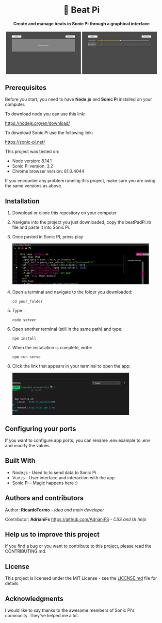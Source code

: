 <div align="center">
  <h1> &#x1f941; Beat Pi</h1>
    <h4>
      Create and manage beats in Sonic Pi through a graphical interface
  </h4>
  <img src="https://raw.githubusercontent.com/ricardotormo/beat-pi/master/doc_images/add_samples.gif" width="49%" />
  <img src="https://raw.githubusercontent.com/ricardotormo/beat-pi/master/doc_images/edit_sample.gif" width="49%" />
</div>

## Prerequisites

Before you start, you need to have **Node.js** and **Sonic Pi** installed on your computer.

To download node you can use this link: 

   https://nodejs.org/en/download/

To download Sonic Pi use the following link:

   https://sonic-pi.net/

This project was tested on:

- Node version: 8.14.1
- Sonic Pi version: 3.2
- Chrome browser version: 81.0.4044

If you encounter any problem running this project, make sure you are using
the same versions as above.

## Installation

1. Download or clone this repository on your computer

2. Navigate into the project you just downloaded, copy the beatPadPi.rb file and paste it into Sonic Pi.

3. Once pasted in Sonic PI, press play
   
   ![play_sonic_pi](doc_images/play_sonic_pi.gif)

4. Open a terminal and navigate to the folder you downloaded:

   ```shell
   cd your_folder
   ```

5. Type :

   ```shell
   node server
   ```

6. Open another terminal (still in the same path) and type:

   ```shell
   npm install
   ```

7. When the installation is complete, write:

   ```shell
   npm run serve
   ```

8. Click the link that appears in your terminal to open the app:

   ![](doc_images/open_app.gif)

## Configuring your ports

If you want to configure app ports, you can rename .env.example to .env and modify the values.
  
## Built With

* Node.js - Used to to send data to Sonic Pi
* Vue.js - User interface and interaction with the app
* Sonic Pi - Magic happens here :)

## Authors and contributors

Author: **RicardoTormo** - *Idea and main developer*

Contributor: **AdrianiFs** https://github.com/AdrianiFS - *CSS and UI help* 

## Help us to improve this project

If you find a bug or you want to contribute to this project, please read the CONTRIBUTING.md.

## License

This project is licensed under the MIT License - see the [LICENSE.md](LICENSE.md) file for details

## Acknowledgments

I would like to say thanks to the awesome members of Sonic Pi's community. They've helped me a lot.